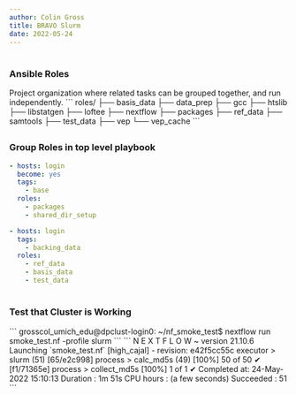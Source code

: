 ```yaml
---
author: Colin Gross
title: BRAVO Slurm
date: 2022-05-24
---
```


# 
<h3>Ansible Roles</h3>
Project organization where related tasks can be grouped together, and run independently.
```
roles/
├── basis_data
├── data_prep
├── gcc
├── htslib
├── libstatgen
├── loftee
├── nextflow
├── packages
├── ref_data
├── samtools
├── test_data
├── vep
└── vep_cache
```

##
### Group Roles in top level playbook
```yaml
- hosts: login
  become: yes
  tags: 
    - base
  roles:
    - packages
    - shared_dir_setup
```
```yaml
- hosts: login
  tags: 
    - backing_data
  roles:
    - ref_data
    - basis_data
    - test_data
```

# 
<h3>Test that Cluster is Working</h3>
```
grosscol_umich_edu@dpclust-login0:
  ~/nf_smoke_test$ nextflow run smoke_test.nf -profile slurm
```
```
N E X T F L O W  ~  version 21.10.6
Launching `smoke_test.nf` [high_cajal] - revision: e42f5cc55c
executor >  slurm (51)
[65/e2c998] process > calc_md5s (49) [100%] 50 of 50 ✔
[f1/71365e] process > collect_md5s   [100%] 1 of 1 ✔
Completed at: 24-May-2022 15:10:13
Duration    : 1m 51s
CPU hours   : (a few seconds)
Succeeded   : 51
```
